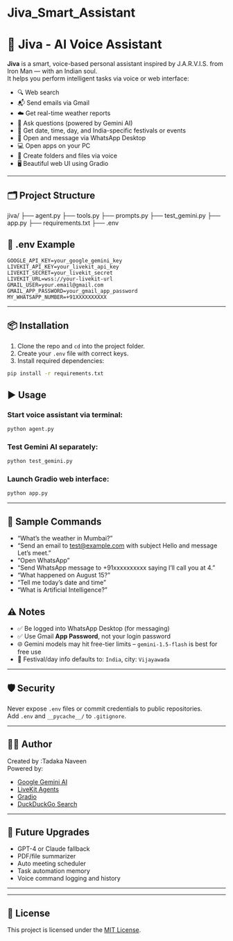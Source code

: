 # Jiva_Smart_Assistant
# 🧠 Jiva - AI Voice Assistant

**Jiva** is a smart, voice-based personal assistant inspired by J.A.R.V.I.S. from Iron Man — with an Indian soul.  
It helps you perform intelligent tasks via voice or web interface:

- 🔍 Web search  
- 📬 Send emails via Gmail  
- ☁️ Get real-time weather reports  
- 🤖 Ask questions (powered by Gemini AI)  
- 📆 Get date, time, day, and India-specific festivals or events  
- 💬 Open and message via WhatsApp Desktop  
- 💻 Open apps on your PC  
- 📝 Create folders and files via voice  
- 🖥️ Beautiful web UI using Gradio

---

## 🗂️ Project Structure

jiva/
├── agent.py
├── tools.py
├── prompts.py
├── test_gemini.py
├── app.py
├── requirements.txt
├── .env

## 🔐 .env Example

```env
GOOGLE_API_KEY=your_google_gemini_key
LIVEKIT_API_KEY=your_livekit_api_key
LIVEKIT_SECRET=your_livekit_secret
LIVEKIT_URL=wss://your-livekit-url
GMAIL_USER=your.email@gmail.com
GMAIL_APP_PASSWORD=your_gmail_app_password
MY_WHATSAPP_NUMBER=+91XXXXXXXXXX
```

---

## 📦 Installation

1. Clone the repo and `cd` into the project folder.
2. Create your `.env` file with correct keys.
3. Install required dependencies:

```bash
pip install -r requirements.txt
```


## ▶️ Usage

### Start voice assistant via terminal:
```bash
python agent.py
```

### Test Gemini AI separately:
```bash
python test_gemini.py
```

### Launch Gradio web interface:
```bash
python app.py
```

---

## 🧪 Sample Commands

- “What’s the weather in Mumbai?”
- “Send an email to test@example.com with subject Hello and message Let’s meet.”
- “Open WhatsApp”
- “Send WhatsApp message to +91xxxxxxxxxx saying I’ll call you at 4.”
- “What happened on August 15?”
- “Tell me today’s date and time”
- “What is Artificial Intelligence?”


## ⚠️ Notes

- ✅ Be logged into WhatsApp Desktop (for messaging)
- ✅ Use Gmail **App Password**, not your login password
- 🌐 Gemini models may hit free-tier limits – `gemini-1.5-flash` is best for free use
- 📍 Festival/day info defaults to: `India`, city: `Vijayawada`

---

## 🛡️ Security

Never expose `.env` files or commit credentials to public repositories.  
Add `.env` and `__pycache__/` to `.gitignore`.

---

## 👨‍💻 Author

Created by :Tadaka Naveen  
Powered by:

- [Google Gemini AI](https://ai.google.dev/)
- [LiveKit Agents](https://livekit.io/)
- [Gradio](https://gradio.app/)
- [DuckDuckGo Search](https://duckduckgo.com)

---

## 📌 Future Upgrades

- GPT-4 or Claude fallback
- PDF/file summarizer
- Auto meeting scheduler
- Task automation memory
- Voice command logging and history

---
---

## 📄 License

This project is licensed under the [MIT License](LICENSE).

